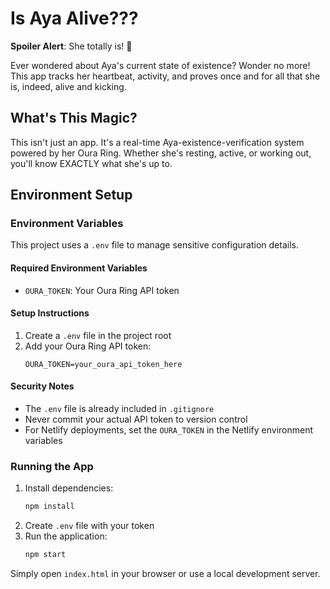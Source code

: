 # Is Aya Alive???

**Spoiler Alert**: She totally is! 💖

Ever wondered about Aya's current state of existence? Wonder no more! This app tracks her heartbeat, activity, and proves once and for all that she is, indeed, alive and kicking. 

## What's This Magic? 

This isn't just an app. It's a real-time Aya-existence-verification system powered by her Oura Ring. Whether she's resting, active, or working out, you'll know EXACTLY what she's up to.

## Environment Setup

### Environment Variables

This project uses a `.env` file to manage sensitive configuration details. 

#### Required Environment Variables
- `OURA_TOKEN`: Your Oura Ring API token

#### Setup Instructions
1. Create a `.env` file in the project root
2. Add your Oura Ring API token:
   ```
   OURA_TOKEN=your_oura_api_token_here
   ```

#### Security Notes
- The `.env` file is already included in `.gitignore`
- Never commit your actual API token to version control
- For Netlify deployments, set the `OURA_TOKEN` in the Netlify environment variables

### Running the App
1. Install dependencies:
   ```bash
   npm install
   ```
2. Create `.env` file with your token
3. Run the application:
   ```bash
   npm start
   ```
Simply open `index.html` in your browser or use a local development server.
